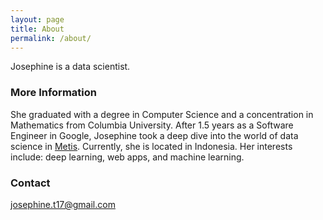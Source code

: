 ```yaml
---
layout: page
title: About
permalink: /about/
---
```


Josephine is a data scientist.

### More Information
She graduated with a degree in Computer Science and a concentration in Mathematics from Columbia University. After 1.5 years as a Software Engineer in Google, Josephine took a deep dive into the world of data science in  [Metis](https://www.thisismetis.com). Currently, she is located in Indonesia. Her interests include: deep learning, web apps, and machine learning.

### Contact

[josephine.t17@gmail.com](mailto:josephine.t17@gmail.com)
